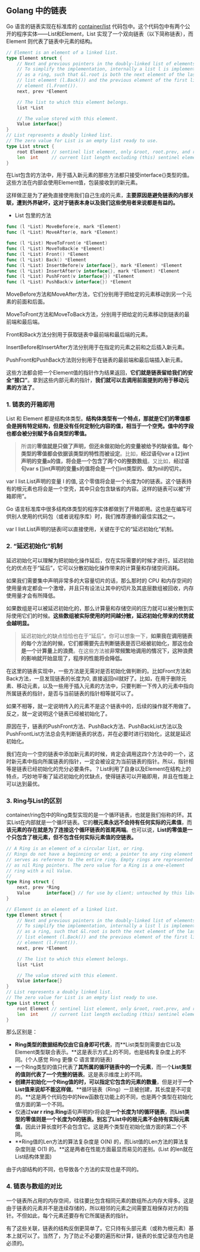 ## Golang 中的链表

Go 语言的链表实现在标准库的 [container/list](https://golang.google.cn/pkg/container/list/) 代码包中。这个代码包中有两个公开的程序实体——List和Element，List 实现了一个双向链表（以下简称链表），而 Element 则代表了链表中元素的结构。

```go
// Element is an element of a linked list.
type Element struct {
	// Next and previous pointers in the doubly-linked list of elements.
	// To simplify the implementation, internally a list l is implemented
	// as a ring, such that &l.root is both the next element of the last
	// list element (l.Back()) and the previous element of the first list
	// element (l.Front()).
	next, prev *Element

	// The list to which this element belongs.
	list *List

	// The value stored with this element.
	Value interface{}
}
// List represents a doubly linked list.
// The zero value for List is an empty list ready to use.
type List struct {
	root Element // sentinel list element, only &root, root.prev, and root.next are used
	len  int     // current list length excluding (this) sentinel element
}
```

在List包含的方法中，用于插入新元素的那些方法都只接受interface{}类型的值。这些方法在内部会使用Element值，包装接收到的新元素。

这样做正是为了避免直接使用我们自己生成的元素，**主要原因是避免链表的内部关联，遭到外界破坏，这对于链表本身以及我们这些使用者来说都是有益的。**

- List 包里的方法

```go
func (l *List) MoveBefore(e, mark *Element)
func (l *List) MoveAfter(e, mark *Element)

func (l *List) MoveToFront(e *Element)
func (l *List) MoveToBack(e *Element)
func (l *List) Front() *Element
func (l *List) Back() *Element
func (l *List) InsertBefore(v interface{}, mark *Element) *Element
func (l *List) InsertAfter(v interface{}, mark *Element) *Element
func (l *List) PushFront(v interface{}) *Element
func (l *List) PushBack(v interface{}) *Element
```



MoveBefore方法和MoveAfter方法，它们分别用于把给定的元素移动到另一个元素的前面和后面。

MoveToFront方法和MoveToBack方法，分别用于把给定的元素移动到链表的最前端和最后端。

Front和Back方法分别用于获取链表中最前端和最后端的元素。

InsertBefore和InsertAfter方法分别用于在指定的元素之前和之后插入新元素。

PushFront和PushBack方法则分别用于在链表的最前端和最后端插入新元素。

这些方法都会把一个Element值的指针作为结果返回，**它们就是链表留给我们的安全“接口”**。拿到这些内部元素的指针，**我们就可以去调用前面提到的用于移动元素的方法了**。

### 1. 链表的开箱即用

List 和 Element 都是结构体类型。**结构体类型有一个特点，那就是它们的零值都会是拥有特定结构，但是没有任何定制化内容的值，相当于一个空壳。**值中的**字段也都会被分别赋予各自类型的零值。**

> 所谓的**零值就是只做了声明，但还未做初始化的变量被给予的缺省值。**每个类型的**零值都会依据该类型的特性而被设定**。比如，**经过语句var a [2]int声明的变量a的值，将会是一个包含了两个0的整数数组**。又比如，**经过语句var s []int声明的变量s的值将会是一个[]int类型的、值为nil的切片。**



var l list.List声明的变量 l 的值, 这个零值将会是一个长度为0的链表。这个链表持有的根元素也将会是一个空壳，其中只会包含缺省的内容。这样的链表可以被“开箱即用”。

Go 语言标准库中很多结构体类型的程序实体都做到了开箱即用。这也是在编写可供别人使用的代码包（或者说程序库）时，我们推荐遵循的最佳实践之一。

var l list.List声明的链表l可以直接使用，关键在于它的“延迟初始化”机制。

### 2. “延迟初始化”机制

延迟初始化可以理解为把初始化操作延后，仅在实际需要的时候才进行。延迟初始化的优点在于“延后”，它可以分散初始化操作带来的计算量和存储空间消耗。

如果我们需要集中声明非常多的大容量切片的话，那么那时的 CPU 和内存空间的使用量肯定都会一个激增，并且只有设法让其中的切片及其底层数组被回收，内存使用量才会有所降低。

如果数组是可以被延迟初始化的，那么计算量和存储空间的压力就可以被分散到实际使用它们的时候。**这些数组被实际使用的时间越分散，延迟初始化带来的优势就会越明显。**

> 延迟初始化的缺点恰恰也在于“延后”。你可以想象一下，**如果我在调用链表的每个方法的时候，它们都需要先去判断链表是否已经被初始化，那这也会是一个计算量上的浪费**。在这些方法被**非常频繁地调用的情况下，这种浪费的影响就开始显现了，程序的性能将会降低。**

在这里的链表实现中，一些方法是无需对是否初始化做判断的。比如Front方法和Back方法，一旦发现链表的长度为0, 直接返回nil就好了。比如，在用于删除元素、移动元素，以及一些用于插入元素的方法中，只要判断一下传入的元素中指向所属链表的指针，是否与当前链表的指针相等就可以了。

如果不相等，就一定说明传入的元素不是这个链表中的，后续的操作就不用做了。反之，就一定说明这个链表已经被初始化了。

原因在于，链表的PushFront方法、PushBack方法、PushBackList方法以及PushFrontList方法总会先判断链表的状态，并在必要时进行初始化，这就是延迟初始化。

我们在向一个空的链表中添加新元素的时候，肯定会调用这四个方法中的一个，这时新元素中指向所属链表的指针，一定会被设定为当前链表的指针。所以，指针相等是链表已经初始化的充分必要条件。？List利用了自身以及Element在结构上的特点，巧妙地平衡了延迟初始化的优缺点，使得链表可以开箱即用，并且在性能上可以达到最优。

### 3. Ring与List的区别

container/ring包中的Ring类型实现的是一个循环链表，也就是我们俗称的环。其实List在内部就是一个循环链表。它的**根元素永远不会持有任何实际的元素值**，而**该元素的存在就是为了连接这个循环链表的首尾两端**。也可以说，**List的零值是一个只包含了根元素，但不包含任何实际元素值的空链表。**

```go
// A Ring is an element of a circular list, or ring.
// Rings do not have a beginning or end; a pointer to any ring element
// serves as reference to the entire ring. Empty rings are represented
// as nil Ring pointers. The zero value for a Ring is a one-element
// ring with a nil Value.
//
type Ring struct {
	next, prev *Ring
	Value      interface{} // for use by client; untouched by this library
}

// Element is an element of a linked list.
type Element struct {
	// Next and previous pointers in the doubly-linked list of elements.
	// To simplify the implementation, internally a list l is implemented
	// as a ring, such that &l.root is both the next element of the last
	// list element (l.Back()) and the previous element of the first list
	// element (l.Front()).
	next, prev *Element

	// The list to which this element belongs.
	list *List

	// The value stored with this element.
	Value interface{}
}
// List represents a doubly linked list.
// The zero value for List is an empty list ready to use.
type List struct {
	root Element // sentinel list element, only &root, root.prev, and root.next are used
	len  int     // current list length excluding (this) sentinel element
}
```



那么区别是：

- **Ring类型的数据结构仅由它自身即可代表**，而**List类型则需要由它以及Element类型联合表示。**这是表示方式上的不同，也是结构复杂度上的不同。(个人感觉 Ring 更像 C 语言里的链表)
- 一个Ring类型的值只代表了**其所属的循环链表中的一个元素**，而一个**List类型的值则代表了一个完整的链表**。这是表示维度上的不同。
- **创建并初始化一个Ring值的时，可以指定它包含的元素的数量**，但是对于**一个List值来说却不能这样做**。**循环链表（Ring）一旦被创建，其长度是不可变的。**这是两个代码包中的New函数在功能上的不同，也是两个类型在初始化值方面的第一个不同。
- 仅通过**var r ring.Ring**语句声明的r将会是**一个长度为1的循环链表**，而**List类型的零值则是一个长度为0的链表。**别忘了**List中的根元素不会持有实际元素值**，因此计算长度时不会包含它。这是两个类型在初始化值方面的第二个不同。
- **Ring值的Len方法的算法复杂度是 O(N) 的，而List值的Len方法的算法复杂度则是 O(1) 的。**这是两者在性能方面最显而易见的差别。(List 的len就在List结构体里面)

由于内部结构的不同，也导致各个方法的实现也是不同的。

### 4. 链表与数组的对比

一个链表所占用的内存空间，往往要比包含相同元素的数组所占内存大得多。这是由于链表的元素并不是连续存储的，所以相邻的元素之间需要互相保存对方的指针。不但如此，每个元素还要存有它所属链表的指针。

有了这些关联，链表的结构反倒更简单了。它只持有头部元素（或称为根元素）基本上就可以了。当然了，为了防止不必要的遍历和计算，链表的长度记录在内也是必须的。

